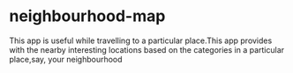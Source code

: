 # neighbourhood-map
This app is useful while travelling to a particular place.This app provides with the nearby interesting locations based on the categories in a particular place,say, your neighbourhood
